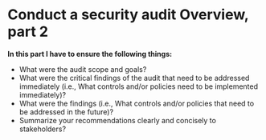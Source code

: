 # Conduct a security audit Overview, part 2

**In this part I have to ensure the following things:**

* What were the audit scope and goals? 
* What were the critical findings of the audit that need to be addressed immediately (i.e., What controls and/or policies need to be implemented immediately)?
* What were the findings (i.e., What controls and/or policies that need to be addressed in the future)?
* Summarize your recommendations clearly and concisely to stakeholders?